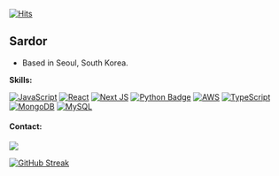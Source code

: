 [![Hits](https://hits.seeyoufarm.com/api/count/incr/badge.svg?url=https%3A%2F%2Fgithub.com%2FSardor-M%2Fhit-counter&count_bg=%230130C6&title_bg=%23C90012&icon=buzzfeed.svg&icon_color=%23E7E7E7&title=hits&edge_flat=true)](https://hits.seeyoufarm.com)


## Sardor 
- Based in Seoul, South Korea.

**Skills:** 


[![JavaScript](https://img.shields.io/badge/Javascript-%23323330?style=flat-square&logo=javascript&logoColor=%23F7DF1E)]()
[![React](https://img.shields.io/badge/React-%2300599C.svg?style=flat-square&logo=react&logoColor=%2361DAFB)]()
[![Next JS](https://img.shields.io/badge/Next-black?style=flat-square&logo=next.js&logoColor=white)]()
[![Python Badge](https://img.shields.io/badge/-Python-3776AB?style=flat-square&logo=Python&logoColor=white)]()
[![AWS](https://img.shields.io/badge/AWS-%23FF9900.svg?style=flat-square&logo=amazon-aws&logoColor=white)]()
[![TypeScript](https://img.shields.io/badge/Typescript-%23007ACC.svg?style=flat-square&logo=typescript&logoColor=white)]()
[![MongoDB](https://img.shields.io/badge/MongoDB-%234ea94b.svg?style=flat-square&logo=mongodb&logoColor=white)]()
[![MySQL](https://img.shields.io/badge/MySQL-008CC1?style=flat-square&logo=mysql&logoColor=white)]()

#### Contact: 
<a href="mailto:sardor0968@gmail.com"><img src="https://img.shields.io/badge/sardor0968@gmail.com-d14836?style=flat-square&logo=Gmail&logoColor=white&link=mailto:sardor0968@gmail.com"/></a>

[![GitHub Streak](https://streak-stats.demolab.com?user=Sardor-M&mode=weekly)](https://git.io/streak-stats)
